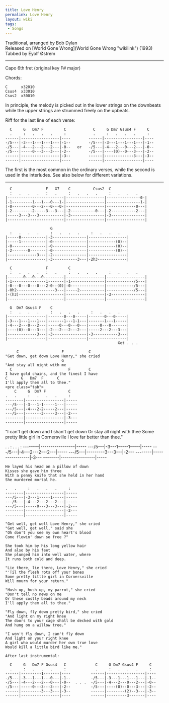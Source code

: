 ```yaml
---
title: Love Henry
permalink: Love Henry
layout: wiki
tags:
 - Songs
---
```


Traditional, arranged by Bob Dylan  
Released on [World Gone Wrong](World Gone Wrong "wikilink") (1993)  
Tabbed by Eyolf Østrem

* * * * *

Capo 6th fret (original key F\# major)

Chords:

    C      x32010
    Csus4  x33010
    Csus2  x30010

In principle, the melody is picked out in the lower strings on the
downbeats while the upper strings are strummed freely on the upbeats.

Riff for the last line of each verse:

      C     G   Dm7 F         C            C     G Dm7 Gsus4 F     C
      .     :   .   .   .     :            .     :   .   .   .     :
    ------|-----------------|----        ------|-----------------|----
    -/5---|-3---1---1---1---|-1--        -/5---|-3---1---1---1---|-1--
    -/5---|-4---2---2---2---|-0--   or   -/5---|-4---2---0---2---|-0--
    -/5---|-----0---3---3---|-2--        -/5---|----(0)--0---3---|-2--
    ------|-----------------|-3--        ------|-------------3---|-3--
    ------|-----------------|----        ------|-----------------|----

The first is the most common in the ordinary verses, while the second is
used in the interludes. See also below for different variations.

* * * * *

      C               F   G7    C          Csus2  C
      :   .   .   .   :   .     :   .   .   .     :   .   .   .
    |-------------------------|-----------------|---------------0-|
    |-1---------1---1---0---1-|-----------------|---------------1-|
    |-0---------0---2---0---0-|-----------------|-------------0---|
    |-2---------2-----3---3---|-2-----------0---|-2-----------2---|
    |-----3---3---3-----------|-3---------------|-3---------------|
    |-------------------------|-----------------|-----------------|

                        G
      :   .   .   .     :   .   .   .     :   .   .   .
    |-----0-----------|-3---------------|-----------------|
    |-----1-----------|-0---------------|------------(0)--|
    |-0---------------|-0---------------|------------(0)--|
    |-2-------0-------|-0---------------|------------(0)--|
    |-------------3---|-2---------------|-----------------|
    |-----------------|-3-----------3---|-2h3-------------|

      C               F         C
      :   .   .   .   :   .     :   .   .   .     :   .   .   .
    |-------0---0---0---------|-----------------|-----------------|
    |-1---------------1-------|-1---------------|------------/5---|
    |-0---0---0---0---2-0--(0)|-0---------------|------------/5---|
    |-0h2-----------------3---|-----2-----------|------------/5---|
    |-(h3)--------------------|-----------------|-3---------------|
    |-------------------------|-----------------|-----------------|

      G  Dm7 Gsus4 F    C
      :   .   .   .     :   .   .   .     :   .   .   .
    |-----------------|-------0---0-----|-------0---0-----|
    |-3---1---1---1---|-------1---1-1---|-------1---1-----|
    |-4---2---0---2---|-----0---0---0---|-----0---0-------|
    |----(0)--0---3---|-2---2---2---2---|-----2---2---3---|
    |-------------3---|-3---------------|-3-----------3---|
    |-----------------|-----------------|-----------------|
                                                      Get . . .

         C                   F           C
    "Get down, get down Love Henry," she cried
                             G
    "And stay all night with me
      C                         F        C
    I have gold chains, and the finest I have
    C      G   Dm7  F      C
    I'll apply them all to thee."
    <pre class="tab">
        C     G  Dm7 F          C
    .   .     :   .   .   .     :
    --------|-----------------|-----
    ---/5---|-3---1-1-----1---|-----
    ---/5---|-4---2-2-----2---|-----
    ---/5---|-------3-----3---|-2---
    --------|-----------------|-3---
    --------|-----------------|-----

"I can't get down and I shan't get down Or stay all night with thee Some
pretty little girl in Cornersville I love far better than thee."

</pre>
    .   .     :   .   .   .     :
    --------|-----------------|-----
    ---/5---|-3---1-----1-----|-----
    ---/5---|-4---2---2---2---|-----
    ---/5---|---------3---3---|-2---
    --------|-----------------|-3---
    --------|-----------------|-----

    He layed his head on a pillow of down
    Kisses she gave him three
    With a penny knife that she held in her hand
    She murdered mortal he.

    .   .     :   .   .   .     :
    --------|-----------------|-----
    ---/5---|-3---1-----1-----|-----
    ---/5---|-4---2---2---2---|-----
    ---/5---|-----0---3---3---|-2---
    --------|-----------------|-3---
    --------|-----------------|-----

    "Get well, get well Love Henry," she cried
    "Get well, get well," said she
    "Oh don't you see my own heart's blood
    Come flowin' down so free ?"

    She took him by his long yellow hair
    And also by his feet
    She plunged him into well water, where
    It runs both cold and deep.

    "Lie there, lie there, Love Henry," she cried
    "'Til the flesh rots off your bones
    Some pretty little girl in Cornersville
    Will mourn for your return."

    "Hush up, hush up, my parrot," she cried
    "Don't tell no news on me
    Or these costly beads around my neck
    I'll apply them all to thee."

    "Fly down, fly down pretty bird," she cried
    "And light on my right knee
    The doors to your cage shall be decked with gold
    And hung on a willow tree."

    "I won't fly down, I can't fly down
    And light on your right knee
    A girl who would murder her own true love
    Would kill a little bird like me."

    After last instrumental:

      C     G   Dm7 F Gsus4   C             C     G Dm7 Gsus4 F     C
      .     :   .   .   .     :             .     :   .   .   .     :
    ------|---------1-------|----         ------|-----------------|----
    -/5---|-3---1---1---0---|-1--         -/5---|-3---1---1---1---|-1--
    -/5---|-4---2---2---0---|-0--  . . .  -/5---|-4---2---0---2---|-0--
    -/5---|-----0---3---3---|-2--         -/5---|----(0)--0---3---|-2--
    ------|---------3---3---|-3--         ------|--------(2)--3---|-3--
    ------|-----------------|----         ------|---------3-------|----
